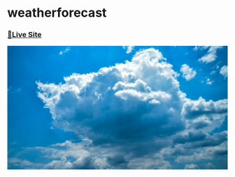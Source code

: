 # weatherforecast
### [🔴Live Site](https://ravikumar19weatherforecast.netlify.app/)

![WEATHER FORECAST](https://github.com/ravikumar19git/WeatherForecastWebsite/blob/main/weather.jpg)
